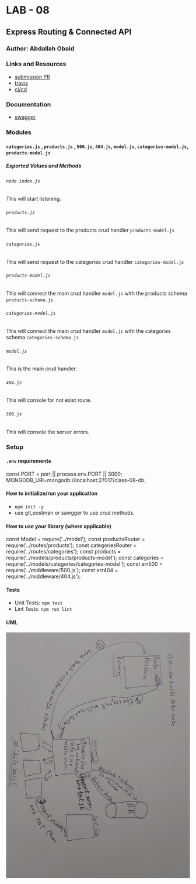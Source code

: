 # LAB - 08

<!-- ## Project: Project Name Here -->
## Express Routing & Connected API

### Author: Abdallah Obaid

### Links and Resources

* [submission PR](https://github.com/Abdallah-401-advanced-javascript/api-server/pull/4)
* [travis](https://github.com/Abdallah-401-advanced-javascript/api-server/pull/4/checks?check_run_id=732765648)
* [ci/cd](https://github.com/Abdallah-401-advanced-javascript/api-server/runs/732765853?check_suite_focus=true)
<!-- - [back-end server url](http://xyz.com) (when applicable) -->
<!-- * [front-end application](https://abdallah-lab-00.herokuapp.com/)  -->

### Documentation
<!-- * [jsdoc](https://abdallah-lab-00.herokuapp.com/docs/) -->
* [swagger](https://app.swaggerhub.com/apis/AbdallahObaid/class-06/0.1) 

### Modules
#### `categories.js` , `products.js` , `500.js`, `404.js`, `model.js`, `categories-model.js`, `products-model.js`
##### Exported Values and Methods

###### `node index.js `
This will start listening.
###### `products.js`
This will send request to the products crud handler `products-model.js`
###### `categories.js`
This will send request to the categories crud handler `categories-model.js`
###### `products-model.js`
This will connect the main crud handler `model.js` with the products schema `products-schema.js`
###### `categories-model.js`
This will connect the main crud handler `model.js` with the categories schema `categories-schema.js`
###### `model.js`
This is the main crud handler.
###### `404.js`
This will console for not exist route.
###### `500.js`
This will console the server errors.

### Setup

#### `.env` requirements 
const PORT = port || process.env.PORT || 3000;
MONGODB_URI=mongodb://localhost:27017/class-08-db;

#### How to initialize/run your application 

* `npm init -y`
*  use git,postman or sawgger to use crud methods.

#### How to use your library (where applicable)
<!-- * use const lib=require('lib') -->
const Model = require('../model');
const productsRouter = require('../routes/products');
const categoriesRouter = require('../routes/categories');
const products = require('../models/products/products-model');
const categories = require('../models/categories/categories-model');
const err500 = require('../middleware/500.js');
const err404 = require('../middleware/404.js');

#### Tests

* Unit Tests: `npm test`
* Lint Tests: `npm run lint`

<!-- Incomplete Tests: -->

#### UML

![UML Diagram](whiteboardclass08.jpg)
